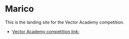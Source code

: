 # Marico

This is the landing site for the Vector Academy competition.

- [Vector Academy competition link:](https://t.me/vector_academy_uz/48)
